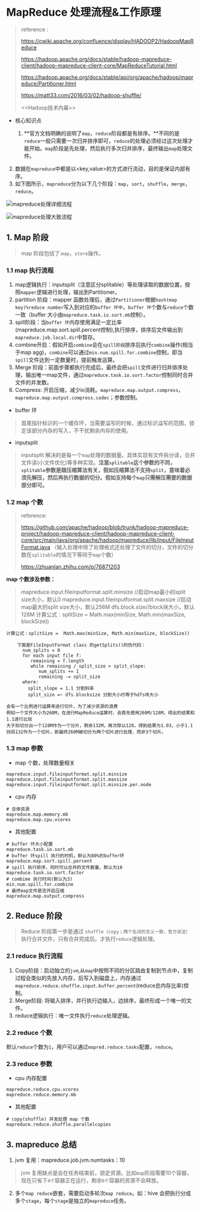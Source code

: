 # MapReduce 处理流程&工作原理

> reference :
>
> https://cwiki.apache.org/confluence/display/HADOOP2/HadoopMapReduce
>
> https://hadoop.apache.org/docs/stable/hadoop-mapreduce-client/hadoop-mapreduce-client-core/MapReduceTutorial.html
>
> https://hadoop.apache.org/docs/stable/api/org/apache/hadoop/mapreduce/Partitioner.html
>
> https://matt33.com/2016/03/02/hadoop-shuffle/
>
> <<Hadoop技术内幕>>
>
> 

- 核心知识点

    1. **官方文档明确的说明了`map`，`reduce`阶段都是有排序。**不同的是`reduce`一般只需要一次归并排序即可，`reduce`的处理必须经过这次处理才能开始。`map`阶段是先处理，然后执行多次归并排序，最终输出`map`处理文件。

2. 数据在`mapreduce`中都是以<key,value>的方式进行流动，目的是保证内部有序。
3. 如下图所示，`mapreduce`分为以下几个阶段：`map`，`sort`，`shuffle`，`merge`，`reduce`。

![mapreduce处理详细流程](https://github.com/Whojohn/learn/blob/master/hadooplearn/docs/pic/map_reduce_detail_process.png?raw=true)


![mapreduce处理大致流程](https://raw.githubusercontent.com/Whojohn/learn/master/hadooplearn/docs/pic/mapreduce_process.png)


## 1. Map 阶段

> map 阶段包括了:`map`，`store`操作。

### 1.1 map 执行流程

1. map逻辑执行：inputsplit（注意区分splitable）等处理读取的数据位置，按照`mapper`逻辑进行处理，输出到Partitioner。
2. partition 阶段：mapper 函数处理后，通过`Partitioner`根据`hash(map key)%reduce number`写入到对应的`buffer 环中`，`buffer 环`个数与`reduce`个数一致（buffer 大小由`mapreduce.task.io.sort.mb`控制）。
3. spill阶段：当`buffer 环`内存使用满足一定比率(mapreduce.map.sort.spill.percent控制),执行排序，排序后文件输出到`mapreduce.job.local.dir`中暂存。
4. combine开启：假如开启`combine`会在`spill阶段`排序后执行`combine`操作(相当于map agg)，`combine`可以通过`min.num.spill.for.combine`控制，即当`spill`文件达到一定数量时，提前触发运算。
5. Merge 阶段：前面步骤都执行完成后，最终会把`spill`文件进行归并排序处理，输出唯一map文件，通过`mapreduce.task.io.sort.factor`控制同时合并文件的并发数。
6. Compress: 开启压缩，减少io消耗。`mapreduce.map.output.compress`，`mapreduce.map.output.compress.codec`；参数控制。

- buffer 环

> 首尾指针标识的一个缓存环，当需要溢写的时候，通过标识溢写的范围，锁定该部分内存的写入，不干扰剩余内存的使用。

- inputsplit

> inputsplit 解决的是每一个`map`处理的数据量。具体实现有文件拆分读，合并文件读(小文件优化)等多种实现。**注意`splitable`这个参数的不同，`splitable`参数是跟压缩算法有关，假如压缩算法不支持`split`，意味着必须先解压，然后再执行数据的切分。假如支持每个`map`只需解压需要的数据部分即可。**

### 1.2 map 个数

> reference:
>
> https://github.com/apache/hadoop/blob/trunk/hadoop-mapreduce-project/hadoop-mapreduce-client/hadoop-mapreduce-client-core/src/main/java/org/apache/hadoop/mapreduce/lib/input/FileInputFormat.java （输入处理中除了处理格式还处理了文件的切分，文件的切分数在`splitable`的情况下等同于`map`个数）
>
> https://zhuanlan.zhihu.com/p/76871203

**map 个数涉及参数：**

> mapreduce.input.fileinputformat.split.minsize //启动map最小的split size大小，默认0
> mapreduce.input.fileinputformat.split.maxsize //启动map最大的split size大小，默认256M
> dfs.block.size//block块大小，默认128M
> 计算公式：splitSize =  Math.max(minSize, Math.min(maxSize, blockSize)) 

    计算公式：splitSize =  Math.max(minSize, Math.min(maxSize, blockSize))
    
        下面是FileInputFormat class 的getSplits()的伪代码： 
          num_splits = 0
          for each input file f:
             remaining = f.length
             while remaining / split_size > split_slope:
                num_splits += 1
                remaining -= split_size
          where:
            split_slope = 1.1 分割斜率
            split_size =~ dfs.blocksize 分割大小约等于hdfs块大小
    
    会有一个比例进行运算来进行切片，为了减少资源的浪费
    例如一个文件大小为260M，在进行MapReduce运算时，会首先使用260M/128M，得出的结果和1.1进行比较
    大于则切分出一个128M作为一个分片，剩余132M，再次除以128，得到结果为1.03，小于1.1
    则将132作为一个切片，即最终260M被切分为两个切片进行处理，而非3个切片。  

### 1.3 map 参数

- map 个数，处理数量相关

```
mapreduce.input.fileinputformat.split.minsize
mapreduce.input.fileinputformat.split.maxsize
mapreduce.input.fileinputformat.split.minsize.per.node
```

- cpu 内存

```
# 总体资源
mapreduce.map.memory.mb 
mapreduce.map.cpu.vcores
```

- 其他配置

```
# buffer 环大小配置
mapreduce.task.io.sort.mb
# buffer 环spill 执行的时机，默认为80%的buffer环
mapreduce.map.sort.spill.percent
# spill 执行排序，同时可以合并的文件数量，默认为10
mapreduce.task.io.sort.factor
# combime 执行时间(默认为3)
min.num.spill.for.combine
# 最终map文件是否开启压缩
mapreduce.map.output.compress
```

## 2. Reduce 阶段

> Reduce 阶段第一步是通过 `shuffle（copy；两个名词的含义一致，官方说法）`执行合并文件，只有合并完成后。才执行`reduce`逻辑处理。

### 2.1 reduce 执行流程

1. Copy阶段：启动独立的`jvm`,从`map`中按照不同的分区路由复制到节点中，复制过程会类似的先放入内存，后写入到磁盘上，内存通过`mapreduce.reduce.shuffle.input.buffer.percent`(reduce总内存比率)控制。
2. Merge阶段: 将输入排序，并行执行边输入，边排序，最终形成一个唯一的文件。
3. reduce逻辑执行：唯一文件执行`reduce`处理逻辑。

### 2.2 reduce 个数

默认`reduce`个数为`1`，用户可以通过`mapred.reduce.tasks`配置，`reduce`。

### 2.3 reduce 参数

- cpu 内存配置

```
mapreduce.reduce.cpu.vcores
mapreduce.reduce.memory.mb	
```

- 其他配置

```
# copy(shuffle) 并发处理 map 个数
mapreduce.reduce.shuffle.parallelcopies	
```



## 3. mapreduce 总结

1. jvm 复用：mapreduce.job.jvm.numtasks：10

> jvm 复用缺点是会在任务结束前，锁定资源。比如`map`阶段需要10个容器，现在只省下`4个`容器正在运行，剩余`6个`容器的资源不会释放。

2. 多个`map reduce`嵌套，需要启动多轮次`map reduce`。如：hive 会把执行分成多个`stage`，每个`stage`是独立的`mapreduce`任务。

